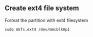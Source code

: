 ## Create ext4 file system

Format the partition with ext4 filesystem
```
sudo mkfs.ext4 /dev/mmcblk0p1
```